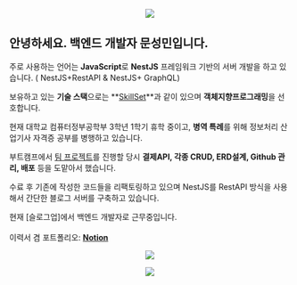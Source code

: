 <p align="center">

<img src="https://capsule-render.vercel.app/api?type=slice&color=gradient&text=%20Antipiebse%20%20&height=200&fontSize=100" />

</p>

## 안녕하세요. **백엔드** 개발자 문성민입니다.

주로 사용하는 언어는 **JavaScript**로 **NestJS** 프레임워크 기반의 서버 개발을 하고 있습니다. ( NestJS+RestAPI & NestJS+ GraphQL)

보유하고 있는 **기술 스택**으로는 **[SkillSet](https://www.notion.so/822d32ab37ca4ba1a2cf9f22869c5357)**과 같이 있으며 **객체지향프로그래밍**을 선호합니다.

현재 대학교 컴퓨터정부공학부 3학년 1학기 휴학 중이고, **병역 특례**를 위해 정보처리 산업기사 자격증 공부를 병행하고 있습니다. 

부트캠프에서 [팀 프로젝트](https://www.notion.so/Keystom-949b5b695de045baa2cf78c453ffb7b9)를 진행할 당시 **결제API, 각종 CRUD, ERD설계, Github 관리, 배포** 등을 도맡아서 했습니다. 

수료 후 기존에 작성한 코드들을 리팩토링하고 있으며 NestJS를 RestAPI 방식을 사용해서 간단한 블로그 서버를 구축하고 있습니다.

현재 [슬로그업]에서 백엔드 개발자로 근무중입니다.
<br>
<br>
이력서 겸 포트폴리오: **[Notion](https://childlike-cirrus-86c.notion.site/822d32ab37ca4ba1a2cf9f22869c5357)**
<p align="center">

<img src="https://github-readme-stats.vercel.app/api?username=antipiebse&show_icons=true&theme=tokyonight">

</p>

<p align="center">

<img src="https://github-readme-stats.vercel.app/api/top-langs/?username=antipiebse&layout=compact&theme=merko">

</p>


